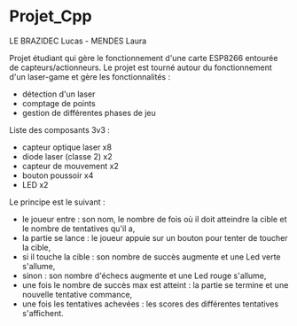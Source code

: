 # Projet_Cpp

LE BRAZIDEC Lucas - MENDES Laura

Projet étudiant qui gère le fonctionnement d'une carte ESP8266 entourée de capteurs/actionneurs. Le projet est tourné autour du fonctionnement d'un laser-game et gère les fonctionnalités : 
- détection d'un laser
- comptage de points
- gestion de différentes phases de jeu

Liste des composants 3v3 : 
- capteur optique laser x8
- diode laser (classe 2) x2
- capteur de mouvement x2
- bouton poussoir x4
- LED x2

Le principe est le suivant : 
- le joueur entre : son nom, le nombre de fois où il doit atteindre la cible et le nombre de tentatives qu'il a,
- la partie se lance : le joueur appuie sur un bouton pour tenter de toucher la cible,
- si il touche la cible : son nombre de succès augmente et une Led verte s'allume,
- sinon : son nombre d'échecs augmente et une Led rouge s'allume, 
- une fois le nombre de succès max est atteint : la partie se termine et une nouvelle tentative commance,
- une fois les tentatives achevées : les scores des différentes tentatives s'affichent.

